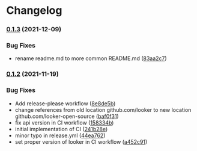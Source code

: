 # Changelog

### [0.1.3](https://www.github.com/looker-open-source/looker-sdk-ruby/compare/v0.1.2...v0.1.3) (2021-12-09)


### Bug Fixes

* rename readme.md to more common README.md ([83aa2c7](https://www.github.com/looker-open-source/looker-sdk-ruby/commit/83aa2c788c60c7a305b7af40990e75128353cb8d))

### [0.1.2](https://www.github.com/looker-open-source/looker-sdk-ruby/compare/v0.1.1...v0.1.2) (2021-11-19)


### Bug Fixes

* Add release-please workflow ([8e8de5b](https://www.github.com/looker-open-source/looker-sdk-ruby/commit/8e8de5b9cb0063047a0f92511ce3f5e93237d109))
* change references from old location github.com/looker to new location github.com/looker-open-source ([baf0f31](https://www.github.com/looker-open-source/looker-sdk-ruby/commit/baf0f315deec45d04d53ca2ba08ad7139beed884))
* fix api version in CI workflow ([158334b](https://www.github.com/looker-open-source/looker-sdk-ruby/commit/158334bf7675ebbc3293f8fc06b028e0039eddf7))
* initial implementation of CI ([241b28e](https://www.github.com/looker-open-source/looker-sdk-ruby/commit/241b28ef9569fc4c7b940803537d49c48a4b3224))
* minor typo in release.yml ([44ea762](https://www.github.com/looker-open-source/looker-sdk-ruby/commit/44ea76282eade774b82750ee2dfa98c603a60733))
* set proper version of looker in CI workflow ([a452c91](https://www.github.com/looker-open-source/looker-sdk-ruby/commit/a452c91a364ebecd420bf1a110f9b497b3fb0349))
